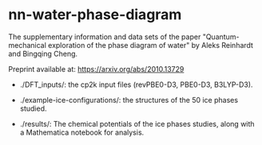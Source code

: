 # nn-water-phase-diagram
The supplementary information and data sets of the paper "Quantum-mechanical exploration of the phase diagram of water" by Aleks Reinhardt and Bingqing Cheng.

Preprint available at: https://arxiv.org/abs/2010.13729

* ./DFT_inputs/: the cp2k input files (revPBE0-D3, PBE0-D3, B3LYP-D3).

* ./example-ice-configurations/: the structures of the 50 ice phases studied.

* ./results/: The chemical potentials of the ice phases studies, along with a Mathematica notebook for analysis.
